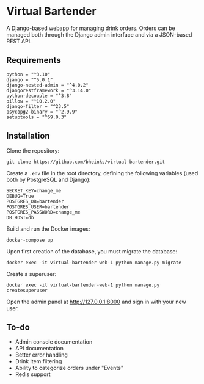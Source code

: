 # Virtual Bartender

A Django-based webapp for managing drink orders. Orders can be managed both through the Django admin interface and via a JSON-based REST API.

## Requirements

```
python = "^3.10"
django = "^5.0.1"
django-nested-admin = "^4.0.2"
djangorestframework = "^3.14.0"
python-decouple = "^3.8"
pillow = "^10.2.0"
django-filter = "^23.5"
psycopg2-binary = "^2.9.9"
setuptools = "^69.0.3"
```

## Installation
Clone the repository:
```
git clone https://github.com/bheinks/virtual-bartender.git
```

Create a `.env` file in the root directory, defining the following variables (used both by PostgreSQL and Django):
```
SECRET_KEY=change_me
DEBUG=True
POSTGRES_DB=bartender
POSTGRES_USER=bartender
POSTGRES_PASSWORD=change_me
DB_HOST=db
```

Build and run the Docker images:
```
docker-compose up
```

Upon first creation of the database, you must migrate the database:
```
docker exec -it virtual-bartender-web-1 python manage.py migrate
```

Create a superuser:
```
docker exec -it virtual-bartender-web-1 python manage.py createsuperuser
```

Open the admin panel at http://127.0.0.1:8000 and sign in with your new user.

## To-do
- Admin console documentation
- API documentation
- Better error handling
- Drink item filtering
- Ability to categorize orders under "Events"
- Redis support
